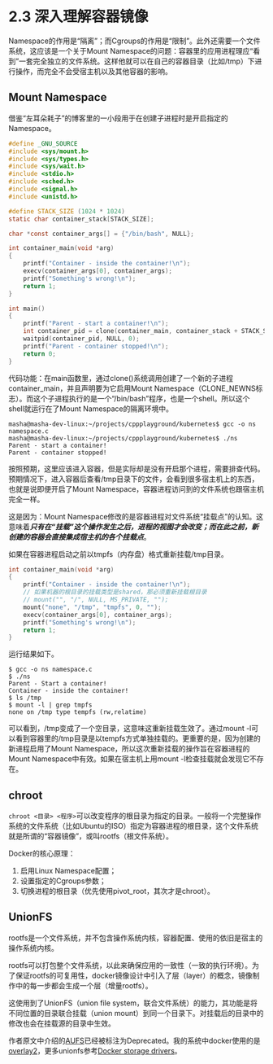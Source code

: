 # 2.3 深入理解容器镜像

Namespace的作用是“隔离”；而Cgroups的作用是“限制”。此外还需要一个文件系统，这应该是一个关于Mount Namespace的问题：容器里的应用进程理应“看到”一套完全独立的文件系统。这样他就可以在自己的容器目录（比如/tmp）下进行操作，而完全不会受宿主机以及其他容器的影响。

## Mount Namespace

借鉴“左耳朵耗子”的博客里的一小段用于在创建子进程时是开启指定的Namespace。

```C
#define _GNU_SOURCE
#include <sys/mount.h>
#include <sys/types.h>
#include <sys/wait.h>
#include <stdio.h>
#include <sched.h>
#include <signal.h>
#include <unistd.h>

#define STACK_SIZE (1024 * 1024)
static char container_stack[STACK_SIZE];

char *const container_args[] = {"/bin/bash", NULL};

int container_main(void *arg)
{
    printf("Container - inside the container!\n");
    execv(container_args[0], container_args);
    printf("Something's wrong!\n");
    return 1;
}

int main()
{
    printf("Parent - start a container!\n");
    int container_pid = clone(container_main, container_stack + STACK_SIZE, CLONE_NEWNS | SIGCHLD, NULL);
    waitpid(container_pid, NULL, 0);
    printf("Parent - container stopped!\n");
    return 0;
}

```

代码功能：在main函数里，通过clone()系统调用创建了一个新的子进程container_main，并且声明要为它启用Mount Namespace（CLONE_NEWNS标志）。而这个子进程执行的是一个“/bin/bash”程序，也是一个shell。所以这个shell就运行在了Mount Namespace的隔离环境中。

```shell
masha@masha-dev-linux:~/projects/cppplayground/kubernetes$ gcc -o ns namespace.c
masha@masha-dev-linux:~/projects/cppplayground/kubernetes$ ./ns
Parent - start a container!
Parent - container stopped!
```

按照预期，这里应该进入容器，但是实际却是没有开启那个进程，需要排查代码。预期情况下，进入容器后查看/tmp目录下的文件，会看到很多宿主机上的东西，也就是说即便开启了Mount Namespace，容器进程访问到的文件系统也跟宿主机完全一样。

这是因为：Mount Namespace修改的是容器进程对文件系统“挂载点”的认知。这意味着***只有在“挂载”这个操作发生之后，进程的视图才会改变；而在此之前，新创建的容器会直接集成宿主机的各个挂载点***。

如果在容器进程启动之前以tmpfs（内存盘）格式重新挂载/tmp目录。

```C
int container_main(void *arg)
{
    printf("Container - inside the container!\n");
    // 如果机器的根目录的挂载类型是shared，那必须重新挂载根目录
    // mount("", "/", NULL, MS_PRIVATE, "");
    mount("none", "/tmp", "tmpfs", 0, "");
    execv(container_args[0], container_args);
    printf("Something's wrong!\n");
    return 1;
}
```

运行结果如下。

```shell
$ gcc -o ns namespace.c
$ ./ns
Parent - Start a container!
Container - inside the container!
$ ls /tmp
$ mount -l | grep tmpfs
none on /tmp type tempfs (rw,relatime)
```

可以看到，/tmp变成了一个空目录，这意味这重新挂载生效了。通过mount -l可以看到容器里的/tmp目录是以tempfs方式单独挂载的。更重要的是，因为创建的新进程启用了Mount Namespace，所以这次重新挂载的操作旨在容器进程的Mount Namespace中有效。如果在宿主机上用mount -l检查挂载就会发现它不存在。

## chroot

`chroot <目录> <程序>`可以改变程序的根目录为指定的目录。一般将一个完整操作系统的文件系统（比如Ubuntu的ISO）指定为容器进程的根目录，这个文件系统就是所谓的“容器镜像”，或叫rootfs（根文件系统）。

Docker的核心原理：

1. 启用Linux Namespace配置；
2. 设置指定的Cgroups参数；
3. 切换进程的根目录（优先使用pivot_root，其次才是chroot）。

## UnionFS

rootfs是一个文件系统，并不包含操作系统内核，容器配置、使用的依旧是宿主的操作系统内核。

rootfs可以打包整个文件系统，以此来确保应用的一致性（一致的执行环境）。为了保证rootfs的可复用性，docker镜像设计中引入了层（layer）的概念，镜像制作中的每一步都会生成一个层（增量rootfs）。

这使用到了UnionFS（union file system，联合文件系统）的能力，其功能是将不同位置的目录联合挂载（union mount）到同一个目录下。对挂载后的目录中的修改也会在挂载源的目录中生效。

作者原文中介绍的[AUFS](https://docs.docker.com/storage/storagedriver/aufs-driver/)已经被标注为Deprecated。我的系统中docker使用的是[overlay2](https://docs.docker.com/storage/storagedriver/overlayfs-driver/)，更多unionfs参考[Docker storage drivers](https://docs.docker.com/storage/storagedriver/select-storage-driver/)。


